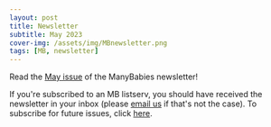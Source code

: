 ```yaml
---
layout: post
title: Newsletter
subtitle: May 2023
cover-img: /assets/img/MBnewsletter.png
tags: [MB, newsletter]
---
```


Read the [May issue](https://mailchi.mp/manybabies/2023-may-newsletter) of the ManyBabies newsletter!

If you're subscribed to an MB listserv, you should have received the newsletter in your inbox (please [email us](mailto:contact@manybabies.org) if that's not the case). To subscribe for future issues, click [here](https://t.co/7zxifYO7qN?amp=1).